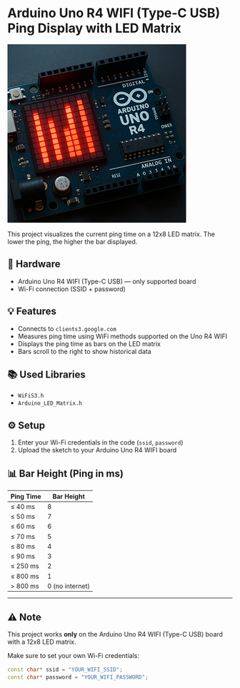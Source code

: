 # Arduino Uno R4 WIFI (Type-C USB) Ping Display with LED Matrix

![Arduino Uno R4 WIFI Ping Display](images/logo.jpg)

This project visualizes the current ping time on a 12x8 LED matrix. The lower the ping, the higher the bar displayed.

## 🔧 Hardware

- Arduino Uno R4 WIFI (Type-C USB) — only supported board  
- Wi-Fi connection (SSID + password)  

## 💡 Features

- Connects to `clients3.google.com`  
- Measures ping time using WiFi methods supported on the Uno R4 WIFI  
- Displays the ping time as bars on the LED matrix  
- Bars scroll to the right to show historical data  

## 📚 Used Libraries

- `WiFiS3.h`  
- `Arduino_LED_Matrix.h`  

## ⚙️ Setup

1. Enter your Wi-Fi credentials in the code (`ssid`, `password`)  
2. Upload the sketch to your Arduino Uno R4 WIFI board  

## 📊 Bar Height (Ping in ms)

| Ping Time | Bar Height |
|-----------|------------|
| ≤ 40 ms   | 8          |
| ≤ 50 ms   | 7          |
| ≤ 60 ms   | 6          |
| ≤ 70 ms   | 5          |
| ≤ 80 ms   | 4          |
| ≤ 90 ms   | 3          |
| ≤ 250 ms  | 2          |
| ≤ 800 ms  | 1          |
| > 800 ms  | 0 (no internet) |

---

## ⚠️ Note

This project works **only** on the Arduino Uno R4 WIFI (Type-C USB) board with a 12x8 LED matrix.

Make sure to set your own Wi-Fi credentials:

```cpp
const char* ssid = "YOUR_WIFI_SSID";
const char* password = "YOUR_WIFI_PASSWORD";
